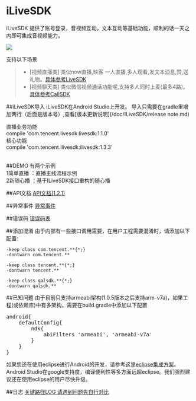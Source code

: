 # iLiveSDK
iLiveSDK 提供了账号登录，音视频互动，文本互动等基础功能，顺利的话一天之内即可集成音视频能力。

![](https://zhaoyang21cn.github.io/ilivesdk_help/readme_img/ilivesdk_construction.png)

支持以下场景     
>* [视频直播类]
     类似now直播,映客 一人直播,多人观看,发文本消息,赞,送礼物。[具体参考LiveSDK](/doc/ILiveSDK/ILVLiveManager.md)
>* [视频聊天类]
     类似微信视频通话功能呢,支持多人同时上麦(最多4路)。[具体参考CallSDK](https://github.com/zhaoyang21cn/CallSDK)

##iLiveSDK导入
iLiveSDK在Android Studio上开发。
导入只需要在gradle里增加两行（后面是版本号）,查看[版本更新说明](/doc/ILiveSDK/release note.md)


直播业务功能       
compile 'com.tencent.livesdk:livesdk:1.1.0'      
核心功能     
compile 'com.tencent.ilivesdk:ilivesdk:1.3.3'      
            

##DEMO
有两个示例 <br />
1简单直播 ：直播主线流程示例  <br />
2新随心播 ：基于ILiveSDK接口重构的随心播   

##API文档
[API文档(1.2.1)](https://zhaoyang21cn.github.io/ilivesdk_help/android_help/)

##异常事件
[异常事件](/doc/ILiveSDK/exception.md)

##错误码
[错误码表](/doc/ILiveSDK/error.md)

##添加混淆
由于内部有一些接口调用需要，在用户工程需要混淆时，请添加以下配置:
```
-keep class com.tencent.**{*;}
-dontwarn com.tencent.**

-keep class tencent.**{*;}
-dontwarn tencent.**

-keep class qalsdk.**{*;}
-dontwarn qalsdk.**
```
##已知问题
由于目前只支持armeabi架构(1.0.5版本之后支持arm-v7a)，如果工程(或依赖库)中有多架构，需要在build.gradle中添加以下配置
<pre>
android{
    defaultConfig{
        ndk{
            abiFilters 'armeabi', 'armeabi-v7a'
        }
    }
}
</pre>

如果您还在使用eclipse进行Android的开发，请参考这里[eclipse集成方案](/doc/ILiveSDK/eclipse_readme.md)。    
Android Studio在google支持度，编译便利性等多方面远超eclipse。我们强烈建议还在使用eclipse的用户尽快升级。

##日志
[关键路径LOG 请遇到问题先自行对比](/doc/ILiveSDK/Logs.md)

